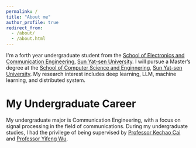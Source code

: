 ```yaml
---
permalink: /
title: "About me"
author_profile: true
redirect_from: 
  - /about/
  - /about.html
---
```


I'm a forth year undergraduate student from the [School of Electronics and Communication Engineering](https://sece.sysu.edu.cn/), [Sun Yat-sen University](https://www.sysu.edu.cn/). I will pursue a Master’s degree at the [School of Computer Science and Enginnering](https://cse.sysu.edu.cn/), [Sun Yat-sen University](https://www.sysu.edu.cn/). My research interest includes deep learning, LLM, machine learning, and distributed system.

My Undergraduate Career
======
My undergraduate major is Communication Engineering, with a focus on signal processing in the field of communications. During my undergraduate studies, I had the privilege of being supervised by [Professor Kechao Cai](https://sece.sysu.edu.cn/szll/js/rztx/1389939.htm) and [Professor Yifeng Wu](https://sece.sysu.edu.cn/szll/js/zngz/1384617.htm).

